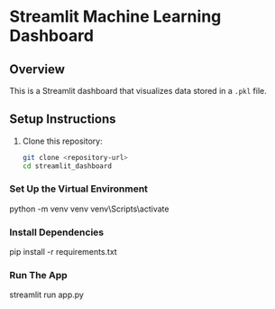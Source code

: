 # Streamlit Machine Learning Dashboard

## Overview
This is a Streamlit dashboard that visualizes data stored in a `.pkl` file.

## Setup Instructions
1. Clone this repository:
   ```bash
   git clone <repository-url>
   cd streamlit_dashboard

### Set Up the Virtual Environment
python -m venv venv
venv\Scripts\activate

### Install Dependencies
pip install -r requirements.txt

### Run The App
streamlit run app.py

